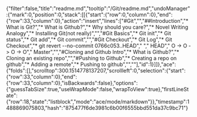 {"filter":false,"title":"readme.md","tooltip":"/Git/readme.md","undoManager":{"mark":0,"position":0,"stack":[[{"start":{"row":0,"column":0},"end":{"row":33,"column":0},"action":"insert","lines":["#Git","","##Introduction","* What is Git?","* What is Github?","* Why should you care?","* Novel Writing Analogy","* Installing Git(not really)","","#Git Basics","* Git init","* Git status","* Git add","* Git commit","","#Git Checkout","* Git Log","* Git Checkout","* git revert --no-commit 0766c053..HEAD","    ","   HEAD","    O -> O -> O -> O","                   Master","","#Cloning and Github Intro","* What is Github?","* Cloning an existing repo","","#Pushing to Github","* Creating a repo on github","* Adding a remote","* Pushing to github","",""],"id":1}]]},"ace":{"folds":[],"scrolltop":300.1514778137207,"scrollleft":0,"selection":{"start":{"row":33,"column":0},"end":{"row":33,"column":0},"isBackwards":false},"options":{"guessTabSize":true,"useWrapMode":false,"wrapToView":true},"firstLineState":{"row":18,"state":"listblock","mode":"ace/mode/markdown"}},"timestamp":1488869075803,"hash":"875477f6de3981c6b00f6555bbd551da37c9bc71"}